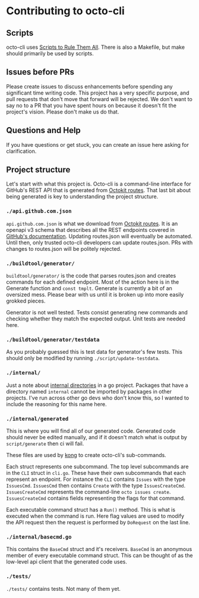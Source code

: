 # Contributing to octo-cli

## Scripts

octo-cli uses [Scripts to Rule Them All](https://githubengineering.com/scripts-to-rule-them-all/). There is also a
 Makefile, but make should primarily be used by scripts.

## Issues before PRs

Please create issues to discuss enhancements before spending any significant
time writing code. This project has a very specific purpose, and pull
requests that don't move that forward will be rejected. We don't want to
say no to a PR that you have spent hours on because it doesn't fit the project's
vision. Please don't make us do that.

## Questions and Help

If you have questions or get stuck, you can create an issue here asking
for clarification.

## Project structure

Let's start with what this project is. Octo-cli is a command-line interface
for GitHub's REST API that is generated from [Octokit routes](https://octokit.github.io/routes/).
That last bit about being generated is key to understanding the project
structure.

### `./api.github.com.json`
`api.github.com.json` is what we download from [Octokit routes](https://octokit.github.io/routes/).
It is an openapi v3 schema that describes all the REST endpoints covered in 
[GitHub's documentation](https://developer.github.com/v3/).
Updating routes.json will eventually be automated. Until then, only trusted
octo-cli developers can update routes.json. PRs with changes to routes.json
will be politely rejected.

### `./buildtool/generator/`
`buildtool/generator/` is the code that parses routes.json and creates commands
for each defined endpoint. Most of the action here is in the Generate
function and `const tmplt`. Generate is currently a bit of an oversized
mess. Please bear with us until it is broken up into more easily grokked
pieces.

Generator is not well tested. Tests consist generating new commands and
checking whether they match the expected output. Unit tests are needed here.

### `./buildtool/generator/testdata`
As you probably guessed this is test data for generator's few tests. This
should only be modified by running `./script/update-testdata`.

### `./internal/`

Just a note about [internal directories](https://golang.org/doc/go1.4#internalpackages)
in a go project. Packages that have a directory named `internal` cannot
be imported by packages in other projects. I've run across other go devs
who don't know this, so I wanted to include the reasoning for this name
here.

### `./internal/generated`

This is where you will find all of our generated code. Generated code
should never be edited manually, and if it doesn't match what is output
by `script/generate` then ci will fail.

These files are used by [kong](https://github.com/alecthomas/kong) to
create octo-cli's sub-commands.

Each struct represents one subcommand.
The top level subcommands are in the `CLI` struct in `cli.go`. These have
their own subcommands that each represent an endpoint. For instance the
`CLI` contains `Issues` with the type `IssuesCmd`. `IssuesCmd` then contains
`Create` with the type `IssuesCreateCmd`.  `IssuesCreateCmd` represents
the command-line `octo issues create`. `IssuesCreateCmd` contains fields
representing the flags for that command.

Each executable command struct has a `Run()` method. This is what is
executed when the command is run. Here flag values are used to modify the
API request then the request is performed by `DoRequest` on the last line.

### `./internal/basecmd.go`

This contains the `BaseCmd` struct and it's receivers. `BaseCmd` is an
anonymous member of every executable command struct.  This can be thought
of as the low-level api client that the generated code uses.

### `./tests/`

`./tests/` contains tests. Not many of them yet.
